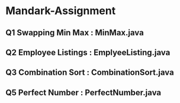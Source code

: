 # Mandark-Assignment

## Q1 Swapping Min Max : MinMax.java

## Q2 Employee Listings : EmplyeeListing.java

## Q3 Combination Sort : CombinationSort.java

## Q5 Perfect Number : PerfectNumber.java
